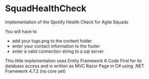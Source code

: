 # SquadHealthCheck
Implementation of the Spotify Health Check for Agile Squads

You will have to 
- add your logo.png to the content folder
- enter your contact information to the footer
- enter a valid connection string to a sql server

This little implementation uses Entity Framework 6 Code First for its database access and is written as MVC Razor Page in C# using .NET Framework 4.7.2 (no core yet) 

